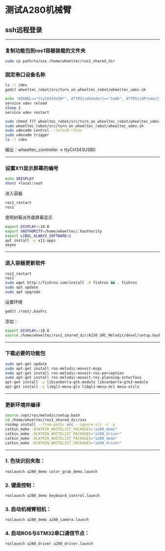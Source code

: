 # 测试A280机械臂

## ssh远程登录

---

### 复制功能包到ros1容器装载的文件夹
```bash
sudo cp path/to/xxx /home/wheeltec/ros1_shared_dir
```

### 固定串口设备名称
```bash
ls -l /dev
gedit wheeltec_robot/src/turn_on_wheeltec_robot/wheeltec_udev.sh
```

```bash
echo 'KERNEL=="ttyCH343USB*", ATTRS{idVendor}=="1a86", ATTRS{idProduct}=="55d4", ATTRS{serial}=="5893011575", MODE="0777", GROUP="dialout", SYMLINK+="wheeltec_controller"' >/etc/udev/rules.d/wheeltec_controller.rules
service udev reload
sleep 2
service udev restart
```

```bash
sudo chmod 777 wheeltec_robot/src/turn_on_wheeltec_robot/wheeltec_udev.sh
sudo wheeltec_robot/src/turn_on_wheeltec_robot/wheeltec_udev.sh
sudo udevadm control --reload-rules
sudo udevadm trigger
ls -l /dev
```
输出：wheeltec_controller -> ttyCH343USB0

---

### 设置X11显示屏幕的编号
```bash
echo $DISPLAY
xhost +local:root
```

进入容器
```bash
ros1_restart
ros1
```

使用树莓派外接屏幕显示
```bash
export DISPLAY=:10.0
export XAUTHORITY=/home/wheeltec/.Xauthority
export LIBGL_ALWAYS_SOFTWARE=1
apt install -y x11-apps
xeyes
```

---

### 进入容器更新软件
```bash
ros1_restart
ros1
sudo wget http://fishros.com/install -O fishros && . fishros
sudo apt update
sudo apt upgrade
```

设置环境
```bash
gedit /root/.bashrc
```
添加：
```bash
export DISPLAY=:10.0
source /home/wheeltec/ros1_shared_dir/A150_SRC_Melodic/devel/setup.bash
```

---

### 下载必要的功能包
```bash
sudo apt-get update
sudo apt-get install ros-melodic-moveit-msgs
sudo apt-get install ros-melodic-moveit-ros-perception
sudo apt-get install ros-melodic-moveit-ros-planning-interface
apt-get install -y libcanberra-gtk-module libcanberra-gtk3-module
apt-get install -y libgl1-mesa-glx libgl1-mesa-dri mesa-utils
```

---

### 更新环境并编译
```bash
source /opt/ros/melodic/setup.bash
cd /home/wheeltec/ros1_shared_dir/xxx
rosdep install --from-paths src --ignore-src -r -y
catkin_make -DCATKIN_WHITELIST_PACKAGES="a280_demo"
catkin_make -DCATKIN_WHITELIST_PACKAGES="a280_driver"
catkin_make -DCATKIN_WHITELIST_PACKAGES="a280_demo"
catkin_make -DCATKIN_WHITELIST_PACKAGES="a280_driver"
```

---

### 1. 色块识别夹取：
```bash
roslaunch a280_demo color_grab_demo.launch
```

### 2. 键盘控制：
```bash
roslaunch a280_demo keyboard_control.launch
```

### 3. 启动机械臂相机：
```bash
roslaunch a280_demo a280_camera.launch
```

### 4. 启动ROS与STM32串口通信节点：
```bash
roslaunch a280_driver a280_driver.launch
```
